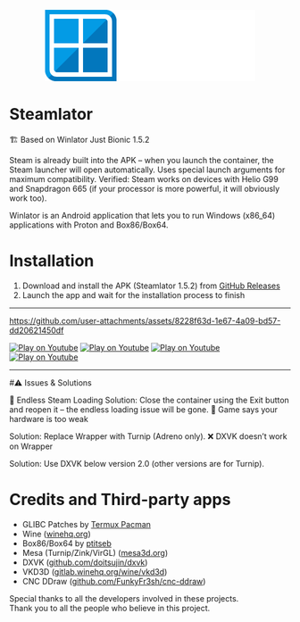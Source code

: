 <p align="center">
	<img src="logo.png" width="376" height="128" alt="Winlator Logo" />
</p>

# Steamlator

🏗 Based on Winlator Just Bionic 1.5.2

Steam is already built into the APK – when you launch the container, the Steam launcher will open automatically.
Uses special launch arguments for maximum compatibility.
Verified: Steam works on devices with Helio G99 and Snapdragon 665
(if your processor is more powerful, it will obviously work too).

Winlator is an Android application that lets you to run Windows (x86_64) applications with Proton and Box86/Box64.

# Installation

1. Download and install the APK (Steamlator 1.5.2) from [GitHub Releases](https://github.com/slaker222/steamlator/releases)
2. Launch the app and wait for the installation process to finish

----



https://github.com/user-attachments/assets/8228f63d-1e67-4a09-bd57-dd20621450df



[![Play on Youtube](https://img.youtube.com/vi/ETYDgKz4jBQ/3.jpg)](https://www.youtube.com/watch?v=ETYDgKz4jBQ)
[![Play on Youtube](https://img.youtube.com/vi/9E4wnKf2OsI/2.jpg)](https://www.youtube.com/watch?v=9E4wnKf2OsI)
[![Play on Youtube](https://img.youtube.com/vi/czEn4uT3Ja8/2.jpg)](https://www.youtube.com/watch?v=czEn4uT3Ja8)
[![Play on Youtube](https://img.youtube.com/vi/eD36nxfT_Z0/2.jpg)](https://www.youtube.com/watch?v=eD36nxfT_Z0)

----

#⚠️ Issues & Solutions

🔄 Endless Steam Loading
Solution:
Close the container using the Exit button and reopen it – the endless loading issue will be gone.
🛑 Game says your hardware is too weak

Solution:
Replace Wrapper with Turnip (Adreno only).
❌ DXVK doesn’t work on Wrapper

Solution:
Use DXVK below version 2.0 (other versions are for Turnip).


# Credits and Third-party apps
- GLIBC Patches by [Termux Pacman](https://github.com/termux-pacman/glibc-packages)
- Wine ([winehq.org](https://www.winehq.org/))
- Box86/Box64 by [ptitseb](https://github.com/ptitSeb)
- Mesa (Turnip/Zink/VirGL) ([mesa3d.org](https://www.mesa3d.org))
- DXVK ([github.com/doitsujin/dxvk](https://github.com/doitsujin/dxvk))
- VKD3D ([gitlab.winehq.org/wine/vkd3d](https://gitlab.winehq.org/wine/vkd3d))
- CNC DDraw ([github.com/FunkyFr3sh/cnc-ddraw](https://github.com/FunkyFr3sh/cnc-ddraw))

Special thanks to all the developers involved in these projects.<br>
Thank you to all the people who believe in this project.
